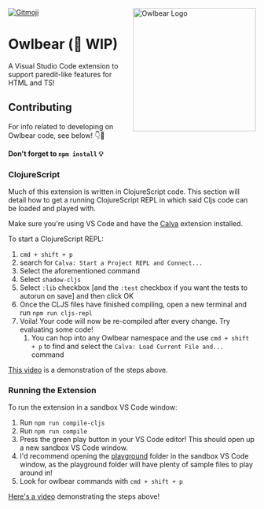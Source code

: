 <a href="https://gitmoji.dev">
  <img src="https://img.shields.io/badge/gitmoji-%20😜%20😍-FFDD67.svg?style=flat-square" alt="Gitmoji">
</a>
<img src="https://user-images.githubusercontent.com/12676521/164160624-a6dc70ed-e35f-4570-890e-391248f922c4.svg" alt="Owlbear Logo" title="Owlbear" align="right" width="250px" />

# Owlbear (👷 WIP)

A Visual Studio Code extension to support paredit-like features for HTML and TS!

## Contributing

For info related to developing on Owlbear code, see below! 👇🧐

**Don't forget to `npm install` 💡**

### ClojureScript

Much of this extension is written in ClojureScript code. This section will detail how to get a running ClojureScript REPL in which said Cljs code can be loaded and played with.

Make sure you're using VS Code and have the [Calva](https://marketplace.visualstudio.com/items?itemName=betterthantomorrow.calva) extension installed.

To start a ClojureScript REPL:

1. `cmd + shift + p`
2. search for `Calva: Start a Project REPL and Connect...`
3. Select the aforementioned command
4. Select `shadow-cljs`
5. Select `:lib` checkbox [and the `:test` checkbox if you want the tests to autorun on save] and then click OK
6. Once the CLJS files have finished compiling, open a new terminal and run `npm run cljs-repl`
7. Voila! Your code will now be re-compiled after every change. Try evaluating some code! 
    1. You can hop into any Owlbear namespace and the use `cmd + shift + p` to find and select the `Calva: Load Current File and...` command

[This video](https://i.gyazo.com/bc970dbe5a01ac2ac9e4c113d97826dd.mp4) is a demonstration of the steps above.

### Running the Extension

To run the extension in a sandbox VS Code window:

1. Run `npm run compile-cljs`
2. Run `npm run compile`
3. Press the green play button in your VS Code editor! This should open up a new sandbox VS Code window.
4. I'd recommend opening the [playground](https://github.com/sansarip/owlbear/tree/main/playground) folder in the sandbox VS Code window, as the playground folder will have plenty of sample files to play around in!
5. Look for owlbear commands with `cmd + shift + p`

[Here's a video](https://i.gyazo.com/f7026c97810db2a62e0b469343cd2f7f.mp4) demonstrating the steps above!
